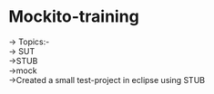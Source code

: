 # Mockito-training
-> Topics:-<br>
-> SUT<br>
->STUB<br>
->mock<br>
->Created a small test-project in eclipse using STUB

  
  

